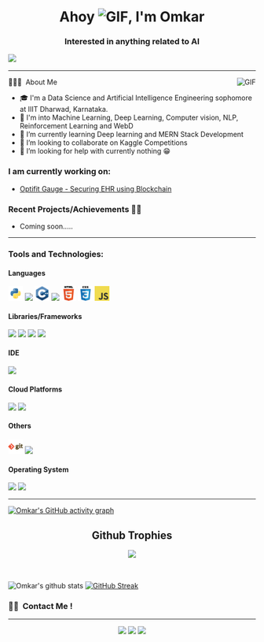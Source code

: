 
<h1 align="center">Ahoy <img height=30 width=30 alt="GIF" src="https://raw.githubusercontent.com/MartinHeinz/MartinHeinz/master/wave.gif" />, I'm Omkar </h1>
<h3 align="center">Interested in anything related to AI</h3>


![](https://komarev.com/ghpvc/?username=OmkarGowda990)


---

<img align="right" alt="GIF" src="https://media.giphy.com/media/USV0ym3bVWQJJmNu3N/giphy.gif" />
   👨🏻‍💻 &nbsp;About Me

- 🎓 I'm a Data Science and Artificial Intelligence Engineering sophomore at IIIT Dharwad, Karnataka.
- 🔭 I'm into Machine Learning, Deep Learning, Computer vision, NLP, Reinforcement Learning and WebD
- 🌱 I’m currently learning Deep learning and MERN Stack Development
- 👯 I’m looking to collaborate on Kaggle Competitions
- 🤔 I’m looking for help with currently nothing 😁

### I am currently working on:
- [Optifit Gauge - Securing EHR using Blockchain](https://github.com/blockchain-pandavas)

### Recent Projects/Achievements 🎉🎉
- Coming soon.....
---

### Tools and Technologies:

#### Languages
<code><img height="30" src="https://raw.githubusercontent.com/github/explore/80688e429a7d4ef2fca1e82350fe8e3517d3494d/topics/python/python.png"></code>
<code><img height="30" src="https://cdn.iconscout.com/icon/free/png-512/c-programming-569564.png"></code>
<code><img height="30" src="https://raw.githubusercontent.com/github/explore/80688e429a7d4ef2fca1e82350fe8e3517d3494d/topics/cpp/cpp.png"></code>
<code><img height="30" src="https://upload.wikimedia.org/wikipedia/commons/thumb/1/1b/R_logo.svg/724px-R_logo.svg.png"></code>
<code><img height="30" src="https://raw.githubusercontent.com/github/explore/80688e429a7d4ef2fca1e82350fe8e3517d3494d/topics/html/html.png"></code>
<code><img height="30" src="https://raw.githubusercontent.com/github/explore/80688e429a7d4ef2fca1e82350fe8e3517d3494d/topics/css/css.png"></code>
<code><img height="30" src="https://raw.githubusercontent.com/github/explore/80688e429a7d4ef2fca1e82350fe8e3517d3494d/topics/javascript/javascript.png"></code>

#### Libraries/Frameworks
<code><img height="30" src="https://upload.wikimedia.org/wikipedia/commons/thumb/0/05/Scikit_learn_logo_small.svg/1280px-Scikit_learn_logo_small.svg.png"></code>
<code><img height="30" src="https://upload.wikimedia.org/wikipedia/commons/thumb/2/22/Pandas_mark.svg/1200px-Pandas_mark.svg.png"></code>
<code><img height="30" src="https://upload.wikimedia.org/wikipedia/commons/thumb/8/84/Matplotlib_icon.svg/1200px-Matplotlib_icon.svg.png"></code>
<code><img height="30" src="https://docs.streamlit.io/en/0.79.0/_static/favicon.png"></code>

#### IDE
<code><img height="30" src="https://upload.wikimedia.org/wikipedia/commons/thumb/9/9a/Visual_Studio_Code_1.35_icon.svg/1024px-Visual_Studio_Code_1.35_icon.svg.png"></code>

#### Cloud Platforms
<code><img height="30" src="https://colab.research.google.com/img/colab_favicon_256px.png"></code>
<code><img height="30" src="https://image.flaticon.com/icons/png/512/873/873120.png"></code>

#### Others

<code><img height="30" src="https://raw.githubusercontent.com/github/explore/80688e429a7d4ef2fca1e82350fe8e3517d3494d/topics/git/git.png"></code>
<code><img height="30" src="https://cdn.iconscout.com/icon/free/png-512/notion-1693557-1442598.png"></code>

#### Operating System
<code><img height="30" src="https://github.com/OmkarGowda990/OmkarGowda/blob/main/images/33131755.png"></code>
<code><img height="30" src="https://github.com/EgoistDeveloper/operating-system-logos/blob/master/src/48x48/WIN.png"></code>


---
[![Omkar's GitHub activity graph](https://activity-graph.herokuapp.com/graph?username=OmkarGowda990&theme=react-dark&hide_border=true)](https://github.com/OmkarGowda990/)

<h2 align="center">Github Trophies</h2>
<p align="center">
<img src="https://github-profile-trophy.vercel.app/?username=OmkarGowda990&theme=darkhub">
</p>
</br>

![Omkar's github stats](https://github-readme-stats.vercel.app/api?username=OmkarGowda990&theme=tokyonight&show_icons=true)
[![GitHub Streak](https://github-readme-stats-eight-theta.vercel.app/api/top-langs/?username=OmkarGowda990&layout=compact&langs_count=8&theme=blue-green)](https://git.io/streak-stats)


 ### 🤝🏻 &nbsp;Contact Me !

---

<p align="center">
<a href="https://www.linkedin.com/in/omkar-gowda-947548211/"><img src="https://img.shields.io/badge/-Omkar%20Gowda-0077B5?style=flat&logo=Linkedin&logoColor=white"/></a>
<a href="mailto:omkarkgowda@gmail.com"><img src="https://img.shields.io/badge/-omkarkgowda@gmail.com-D14836?style=flat&logo=Gmail&logoColor=white"/></a>
 <a href="https://www.kaggle.com/omkargowda"><img src="https://img.shields.io/badge/-Omkar%20Gowda-0077B5?style=flat&logo=Kaggle&logoColor=white"/>
</p>


<!-- [![GitHub Streak](https://github-readme-streak-stats.herokuapp.com?user=OmkarGowda990&theme=tokyonight)](https://git.io/streak-stats) -->

  
